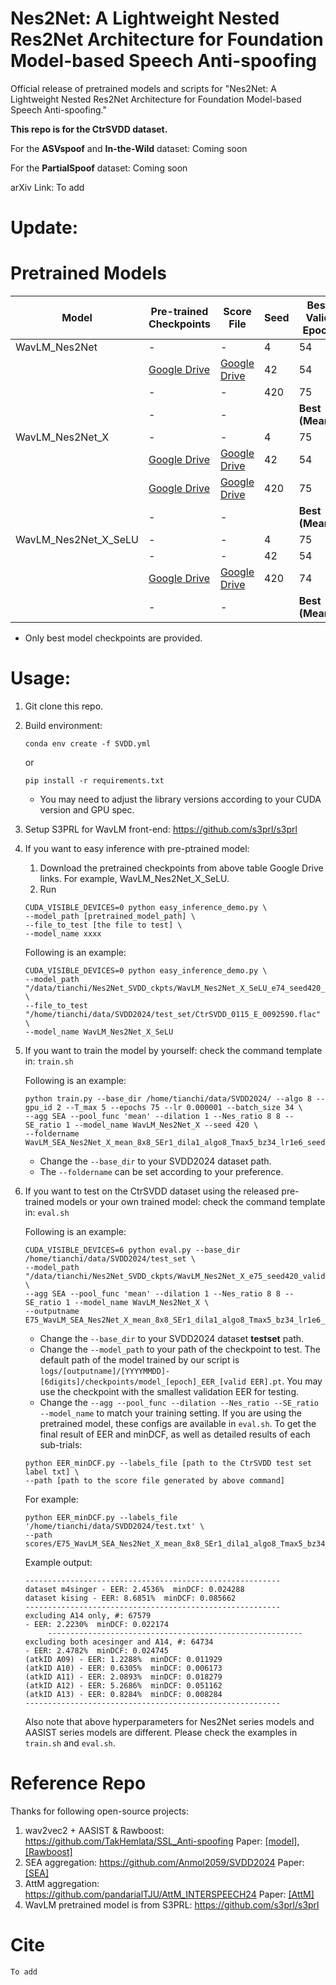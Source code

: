 # Nes2Net: A Lightweight Nested Res2Net Architecture for Foundation Model-based Speech Anti-spoofing 
Official release of pretrained models and scripts for "Nes2Net: A Lightweight Nested Res2Net Architecture for Foundation Model-based Speech Anti-spoofing."

**This repo is for the CtrSVDD dataset.**

For the **ASVspoof** and **In-the-Wild** dataset: Coming soon

For the **PartialSpoof** dataset: Coming soon

arXiv Link: To add

# Update:


# Pretrained Models
| Model                | Pre-trained Checkpoints | Score File       | Seed | Best Valid Epoch | w/o ACE. B.F. | w/ ACE. B.F. |
|----------------------|-------------------------|-------------------|------|------------------|---------------|--------------|
| WavLM_Nes2Net        | -                       | -                 | 4    | 54               | 2.55%         | 2.33%        |
|                      | [Google Drive](https://drive.google.com/file/d/1pSWexWq21iglI1P-qmISZKGb9Qsx0uzG/view?usp=sharing)       | [Google Drive](https://drive.google.com/file/d/1seEX9D_K09byNXDNs5BO6eSY4jXpOSm6/view?usp=sharing) | 42   | 54               | **2.53%**     | **2.22%**    |
|                      | -                       | -                 | 420  | 75               | 2.57%         | 2.27%        |
|                      | -                       | -                 |      | **Best (Mean):** | 2.53% (2.55%) | 2.22% (2.27%) |
| WavLM_Nes2Net_X      | -                       | -                 | 4    | 75               | 2.53%         | 2.29%        |
|                      | [Google Drive](https://drive.google.com/file/d/1EynkhacBVdUvami7pWX8fyUQnyZaRnvV/view?usp=sharing)       | [Google Drive](https://drive.google.com/file/d/1l86auTYnhETlri9u_lhbXpUQ6IWIcHar/view?usp=sharing) | 42   | 54               | 2.53%         | **2.20%**    |
|                      | [Google Drive](https://drive.google.com/file/d/1PrzfUyXQxytWlEyTTOvKLfXYzHjz3gbX/view?usp=sharing)       | [Google Drive](https://drive.google.com/file/d/1ye_UlNQigZBQm48pLzZiMOi8MTxITvpW/view?usp=sharing) | 420  | 75               | **2.48%**     | 2.22%        |
|                      | -                       | -                 |      | **Best (Mean):** | 2.48% (2.51%) | 2.20% (2.24%) |
| WavLM_Nes2Net_X_SeLU | -                       | -                 | 4    | 75               | 2.72%         | 2.40%        |
|                      | -                       | -                 | 42   | 54               | 3.07%         | 2.69%        |
|                      | [Google Drive](https://drive.google.com/file/d/1FBuzA-UBYDkjei_ByP8u7ZAm4Dn_LLSI/view?usp=drive_link)      | [Google Drive](https://drive.google.com/file/d/12Y4KRaKOLz5oDGRaHc_ZYEjE0dU4tsHK/view?usp=sharing) | 420  | 74               | **2.28%**     | **2.02%**    |
|                      | -                       | -                 |      | **Best (Mean):** | 2.28% (2.69%) | 2.02% (2.37%) |

* Only best model checkpoints are provided.



# Usage:

  1. Git clone this repo.
  2. Build environment:
     ```
     conda env create -f SVDD.yml
     ```
     or
     ```
     pip install -r requirements.txt
     ```
     * You may need to adjust the library versions according to your CUDA version and GPU spec.
     
  4. Setup S3PRL for WavLM front-end: https://github.com/s3prl/s3prl

  5. If you want to easy inference with pre-ptrained model:
     1. Download the pretrained checkpoints from above table Google Drive links. For example, WavLM_Nes2Net_X_SeLU.
     2. Run 
     ```
     CUDA_VISIBLE_DEVICES=0 python easy_inference_demo.py \
     --model_path [pretrained_model_path] \
     --file_to_test [the file to test] \
     --model_name xxxx
     ```
     Following is an example:
     ```
     CUDA_VISIBLE_DEVICES=0 python easy_inference_demo.py \
     --model_path "/data/tianchi/Nes2Net_SVDD_ckpts/WavLM_Nes2Net_X_SeLU_e74_seed420_valid0.04245662278274772.pt" \
     --file_to_test "/home/tianchi/data/SVDD2024/test_set/CtrSVDD_0115_E_0092590.flac" \
     --model_name WavLM_Nes2Net_X_SeLU
     ```
     
  6. If you want to train the model by yourself:
     check the command template in: 
          ```
          train.sh
          ```

     Following is an example:
     ```
     python train.py --base_dir /home/tianchi/data/SVDD2024/ --algo 8 --gpu_id 2 --T_max 5 --epochs 75 --lr 0.000001 --batch_size 34 \
     --agg SEA --pool_func 'mean' --dilation 1 --Nes_ratio 8 8 --SE_ratio 1 --model_name WavLM_Nes2Net_X --seed 420 \
     --foldername WavLM_SEA_Nes2Net_X_mean_8x8_SEr1_dila1_algo8_Tmax5_bz34_lr1e6_seed420
     ```
     * Change the ```--base_dir``` to your SVDD2024 dataset path. 
     * The ```--foldername``` can be set according to your preference. 
  7. If you want to test on the CtrSVDD dataset using the released pre-trained models or your own trained model:
     check the command template in: 
          ```
          eval.sh
          ```

     Following is an example:
     ```
     CUDA_VISIBLE_DEVICES=6 python eval.py --base_dir /home/tianchi/data/SVDD2024/test_set \
     --model_path "/data/tianchi/Nes2Net_SVDD_ckpts/WavLM_Nes2Net_X_e75_seed420_valid0.03192785031473534.pt" \
     --agg SEA --pool_func 'mean' --dilation 1 --Nes_ratio 8 8 --SE_ratio 1 --model_name WavLM_Nes2Net_X \
     --outputname E75_WavLM_SEA_Nes2Net_X_mean_8x8_SEr1_dila1_algo8_Tmax5_bz34_lr1e6_seed420
     ```
     * Change the ```--base_dir``` to your SVDD2024 dataset **testset** path. 
     * Change the ```--model_path``` to your path of the checkpoint to test. 
     The default path of the model trained by our script is ```logs/[outputname]/[YYYYMMDD]-[6digits]/checkpoints/model_[epoch]_EER_[valid EER].pt```. 
     You may use the checkpoint with the smallest validation EER for testing.
     * Change the ```--agg --pool_func --dilation --Nes_ratio --SE_ratio --model_name``` to match your training setting. 
     If you are using the pretrained model, these configs are available in  ```eval.sh```. 
     To get the final result of EER and minDCF, as well as detailed results of each sub-trials:
     ```
     python EER_minDCF.py --labels_file [path to the CtrSVDD test set label txt] \
     --path [path to the score file generated by above command]
     ``` 
     For example:
     ```
     python EER_minDCF.py --labels_file '/home/tianchi/data/SVDD2024/test.txt' \
     --path scores/E75_WavLM_SEA_Nes2Net_X_mean_8x8_SEr1_dila1_algo8_Tmax5_bz34_lr1e6_seed420.txt
     ```
     Example output:
     ```
     ---------------------------------------------------------
     dataset m4singer - EER: 2.4536%  minDCF: 0.024288
     dataset kising - EER: 8.6851%  minDCF: 0.085662
     ---------------------------------------------------------
     excluding A14 only, #: 67579
     - EER: 2.2230%  minDCF: 0.022174
          ---------------------------------------------------------
     excluding both acesinger and A14, #: 64734
     - EER: 2.4782%  minDCF: 0.024745
     (atkID A09) - EER: 1.2288%  minDCF: 0.011929
     (atkID A10) - EER: 0.6305%  minDCF: 0.006173
     (atkID A11) - EER: 2.0893%  minDCF: 0.018279
     (atkID A12) - EER: 5.2686%  minDCF: 0.051162
     (atkID A13) - EER: 0.8284%  minDCF: 0.008284
     ---------------------------------------------------------
     ```
       Also note that above hyperparameters for Nes2Net series models and AASIST series models are different. 
          Please check the examples in ```train.sh``` and ```eval.sh```. 


# Reference Repo
Thanks for following open-source projects:
1. wav2vec2 + AASIST & Rawboost: https://github.com/TakHemlata/SSL_Anti-spoofing Paper: [[model]](https://arxiv.org/abs/2202.12233), [[Rawboost]](https://arxiv.org/abs/2202.12233)
2. SEA aggregation: https://github.com/Anmol2059/SVDD2024 Paper: [[SEA]](https://arxiv.org/abs/2409.02302)
3. AttM aggregation: https://github.com/pandarialTJU/AttM_INTERSPEECH24 Paper: [[AttM]](https://arxiv.org/abs/2406.10283v1)
4. WavLM pretrained model is from S3PRL: https://github.com/s3prl/s3prl

# Cite
```  
To add
```

